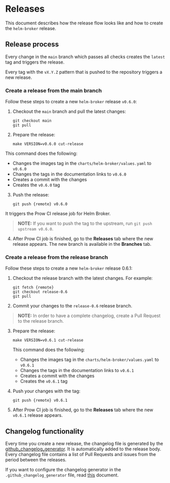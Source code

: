 # Releases

This document describes how the release flow looks like and how to create the `helm-broker` release.

## Release process

Every change in the `main` branch which passes all checks creates the `latest` tag and triggers the release.

Every tag with the `vX.Y.Z` pattern that is pushed to the repository triggers a new release.

### Create a release from the main branch

Follow these steps to create a new `helm-broker` release `v0.6.0`:

1. Checkout the `main` branch and pull the latest changes:

    ```
    git checkout main
    git pull
    ```
2. Prepare the release:

    ```
    make VERSION=v0.6.0 cut-release
    ```
This command does the following:
  - Changes the images tag in the `charts/helm-broker/values.yaml` to `v0.6.0`
  - Changes the tags in the documentation links to `v0.6.0`
  - Creates a commit with the changes
  - Creates the `v0.6.0` tag

3. Push the release:

    ```
    git push {remote} v0.6.0
    ```

It triggers the Prow CI release job for Helm Broker.

> **NOTE:** If you want to push the tag to the upstream, run `git push upstream v0.6.0`.

4. After Prow CI job is finished, go to the **Releases** tab where the new release appears. The new branch is available in the **Branches** tab.


### Create a release from the release branch

Follow these steps to create a new `helm-broker` release 0.6.1:

1. Checkout the release branch with the latest changes. For example:

    ```
    git fetch {remote}
    git checkout release-0.6
    git pull
    ```

2. Commit your changes to the `release-0.6` release branch.
>**NOTE:** In order to have a complete changelog, create a Pull Request to the release branch.

3. Prepare the release:

    ```
    make VERSION=v0.6.1 cut-release
    ```
    This command does the following:
      - Changes the images tag in the `charts/helm-broker/values.yaml` to `v0.6.1`
      - Changes the tags in the documentation links to `v0.6.1`
      - Creates a commit with the changes
      - Creates the `v0.6.1` tag

4. Push your changes with the tag:

    ```
    git push {remote} v0.6.1
    ```

5. After Prow CI job is finished, go to the **Releases** tab where the new `v0.6.1` release appears.


## Changelog functionality

Every time you create a new release, the changelog file is generated by the [github_changelog_generator](https://github.com/skywinder/Github-Changelog-Generator). It is automatically added to the release body.
Every changelog file contains a list of Pull Requests and issues from the period between the releases.

If you want to configure the changelog generator in the `.github_changelog_generator` file, read [this](https://github.com/github-changelog-generator/github-changelog-generator#params-file) document.
